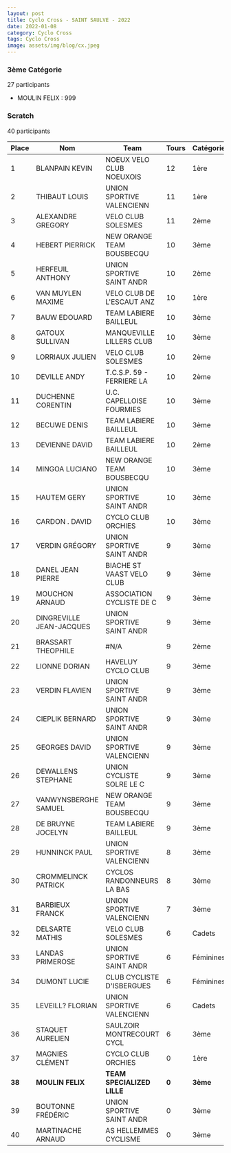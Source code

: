 ```yaml
---
layout: post
title: Cyclo Cross - SAINT SAULVE - 2022
date: 2022-01-08
category: Cyclo Cross
tags: Cyclo Cross
image: assets/img/blog/cx.jpeg
---
```


### 3ème Catégorie
27 participants
- MOULIN FELIX : 999

### Scratch
40 participants

| Place | Nom | Team | Tours | Catégorie | Temps |
|---|---|---|---|---|---|
| 1 | BLANPAIN KEVIN | NOEUX VELO CLUB NOEUXOIS | 12 | 1ère | 0:50:57 | 
| 2 | THIBAUT LOUIS | UNION SPORTIVE VALENCIENN | 11 | 1ère | 0:52:56 | 
| 3 | ALEXANDRE GREGORY | VELO CLUB SOLESMES | 11 | 2ème | 0:56:37 | 
| 4 | HEBERT PIERRICK | NEW ORANGE TEAM BOUSBECQU | 10 | 3ème | 0:51:4 | 
| 5 | HERFEUIL ANTHONY | UNION SPORTIVE SAINT ANDR | 10 | 2ème | 0:51:22 | 
| 6 | VAN MUYLEN MAXIME | VELO CLUB DE L'ESCAUT ANZ | 10 | 1ère | 0:51:51 | 
| 7 | BAUW EDOUARD | TEAM LABIERE BAILLEUL | 10 | 3ème | 0:53:4 | 
| 8 | GATOUX SULLIVAN | MANQUEVILLE LILLERS CLUB  | 10 | 3ème | 0:53:22 | 
| 9 | LORRIAUX JULIEN | VELO CLUB SOLESMES | 10 | 2ème | 0:53:28 | 
| 10 | DEVILLE ANDY | T.C.S.P. 59 - FERRIERE LA | 10 | 2ème | 0:53:49 | 
| 11 | DUCHENNE CORENTIN | U.C. CAPELLOISE FOURMIES | 10 | 3ème | 0:54:17 | 
| 12 | BECUWE DENIS | TEAM LABIERE BAILLEUL | 10 | 3ème | 0:54:23 | 
| 13 | DEVIENNE DAVID | TEAM LABIERE BAILLEUL | 10 | 2ème | 0:54:45 | 
| 14 | MINGOA LUCIANO | NEW ORANGE TEAM BOUSBECQU | 10 | 3ème | 0:55:28 | 
| 15 | HAUTEM GERY | UNION SPORTIVE SAINT ANDR | 10 | 3ème | 0:55:32 | 
| 16 | CARDON . DAVID | CYCLO CLUB ORCHIES | 10 | 3ème | 0:56:0 | 
| 17 | VERDIN GRÉGORY | UNION SPORTIVE SAINT ANDR | 9 | 3ème | 0:51:31 | 
| 18 | DANEL JEAN PIERRE | BIACHE ST VAAST VELO CLUB | 9 | 3ème | 0:52:17 | 
| 19 | MOUCHON ARNAUD | ASSOCIATION CYCLISTE DE C | 9 | 3ème | 0:52:24 | 
| 20 | DINGREVILLE JEAN-JACQUES | UNION SPORTIVE SAINT ANDR | 9 | 3ème | 0:53:15 | 
| 21 | BRASSART THEOPHILE | #N/A | 9 | 2ème | 0:54:29 | 
| 22 | LIONNE DORIAN | HAVELUY CYCLO CLUB | 9 | 3ème | 0:54:59 | 
| 23 | VERDIN FLAVIEN | UNION SPORTIVE SAINT ANDR | 9 | 3ème | 0:55:11 | 
| 24 | CIEPLIK BERNARD | UNION SPORTIVE SAINT ANDR | 9 | 3ème | 0:55:17 | 
| 25 | GEORGES DAVID | UNION SPORTIVE VALENCIENN | 9 | 3ème | 0:55:21 | 
| 26 | DEWALLENS STEPHANE | UNION CYCLISTE SOLRE LE C | 9 | 3ème | 0:56:15 | 
| 27 | VANWYNSBERGHE SAMUEL | NEW ORANGE TEAM BOUSBECQU | 9 | 3ème | 0:56:29 | 
| 28 | DE BRUYNE JOCELYN | TEAM LABIERE BAILLEUL | 9 | 3ème | 0:57:38 | 
| 29 | HUNNINCK PAUL | UNION SPORTIVE VALENCIENN | 8 | 3ème | 0:53:5 | 
| 30 | CROMMELINCK PATRICK | CYCLOS RANDONNEURS LA BAS | 8 | 3ème | 0:53:22 | 
| 31 | BARBIEUX FRANCK | UNION SPORTIVE VALENCIENN | 7 | 3ème | 0:52:7 | 
| 32 | DELSARTE MATHIS | VELO CLUB SOLESMES | 6 | Cadets | 0:35:17 | 
| 33 | LANDAS PRIMEROSE | UNION SPORTIVE SAINT ANDR | 6 | Féminines | 0:38:16 | 
| 34 | DUMONT LUCIE | CLUB CYCLISTE D'ISBERGUES | 6 | Féminines | 0:41:27 | 
| 35 | LEVEILL? FLORIAN | UNION SPORTIVE VALENCIENN | 6 | Cadets | 0:42:6 | 
| 36 | STAQUET AURELIEN | SAULZOIR MONTRECOURT CYCL | 6 | 3ème | 0:54:25 | 
| 37 | MAGNIES CLÉMENT | CYCLO CLUB ORCHIES | 0 | 1ère | 0:38:53 | 
| **38** | **MOULIN FELIX** | **TEAM SPECIALIZED LILLE** | **0** | **3ème** | **0:38:53** | 
| 39 | BOUTONNE FRÉDÉRIC | UNION SPORTIVE SAINT ANDR | 0 | 3ème | 0:38:53 | 
| 40 | MARTINACHE ARNAUD | AS HELLEMMES CYCLISME | 0 | 3ème | 0:38:53 | 
